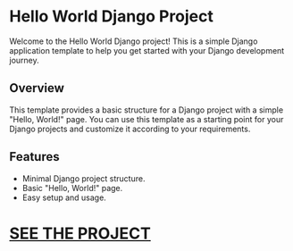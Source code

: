 # Hello World Django Project

Welcome to the Hello World Django project! This is a simple Django application template to help you get started with your Django development journey.

## Overview

This template provides a basic structure for a Django project with a simple "Hello, World!" page. You can use this template as a starting point for your Django projects and customize it according to your requirements.

## Features

- Minimal Django project structure.
- Basic "Hello, World!" page.
- Easy setup and usage.

# [SEE THE PROJECT](https://pmayank.pythonanywhere.com)
